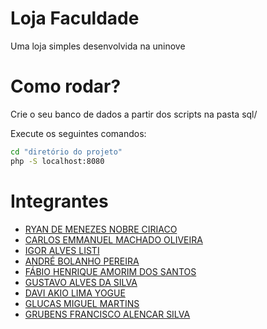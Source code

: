 # Loja Faculdade

Uma loja simples desenvolvida na uninove

# Como rodar?

Crie o seu banco de dados a partir dos scripts na pasta sql/

Execute os seguintes comandos:

```sh
cd "diretório do projeto"
php -S localhost:8080
```

# Integrantes

- <a href="https://www.linkedin.com/in/ryan-menezes-845080201/" target="_blank">RYAN DE MENEZES NOBRE CIRIACO</a>
- <a href="https://br.linkedin.com/in/carlos-emmanuel-machado-oliveira-117a0a285" target="_blank">CARLOS EMMANUEL MACHADO OLIVEIRA</a>
- <a href="#" target="_blank">IGOR ALVES LISTI</a>
- <a href="https://www.linkedin.com/in/andr%C3%A9-bolanho-pereira-99b600288/" target="_blank">ANDRÉ BOLANHO PEREIRA</a>
- <a href="#" target="_blank">FÁBIO HENRIQUE AMORIM DOS SANTOS</a>
- <a href="#" target="_blank">GUSTAVO ALVES DA SILVA</a>
- <a href="https://www.linkedin.com/in/davi-akio-lima-yogue-0263a0291/" target="_blank">DAVI AKIO LIMA YOGUE</a>
- <a href="#" target="_blank">GLUCAS MIGUEL MARTINS</a>
- <a href="#" target="_blank">GRUBENS FRANCISCO ALENCAR SILVA</a>
